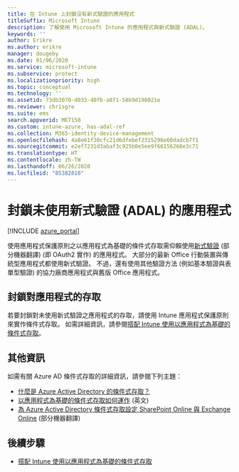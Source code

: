 ```yaml
---
title: 在 Intune 上封鎖沒有新式驗證的應用程式
titleSuffix: Microsoft Intune
description: 了解使用 Microsoft Intune 的應用程式與新式驗證 (ADAL)。
keywords: ''
author: Erikre
ms.author: erikre
manager: dougeby
ms.date: 01/06/2020
ms.service: microsoft-intune
ms.subservice: protect
ms.localizationpriority: high
ms.topic: conceptual
ms.technology: ''
ms.assetid: 73db3070-d033-40fb-a8f1-58b9d198021e
ms.reviewer: chrisgre
ms.suite: ems
search.appverid: MET150
ms.custom: intune-azure, has-adal-ref
ms.collection: M365-identity-device-management
ms.openlocfilehash: 4a8e61f30cfc21d6dfebef2315296e60dadcb7f1
ms.sourcegitcommit: e2ef7231d3abaf3c925b0e5ee9f66156260e3c71
ms.translationtype: HT
ms.contentlocale: zh-TW
ms.lasthandoff: 06/26/2020
ms.locfileid: "85382810"
---
```

# <a name="block-apps-that-dont-use-modern-authentication-adal"></a>封鎖未使用新式驗證 (ADAL) 的應用程式

[!INCLUDE [azure_portal](../includes/azure_portal.md)]

使用應用程式保護原則之以應用程式為基礎的條件式存取需仰賴使用[新式驗證](https://support.office.com/article/Using-Office-365-modern-authentication-with-Office-clients-776c0036-66fd-41cb-8928-5495c0f9168a) \(部分機器翻譯\) (即 OAuth2 實作) 的應用程式。 大部分的最新 Office 行動裝置與傳統型應用程式都使用新式驗證。 不過，還有使用其他驗證方法 (例如基本驗證與表單型驗證) 的協力廠商應用程式與舊版 Office 應用程式。

## <a name="block-access-to-apps"></a>封鎖對應用程式的存取

若要封鎖對未使用新式驗證之應用程式的存取，請使用 Intune 應用程式保護原則來實作條件式存取。 如需詳細資訊，請參閱[搭配 Intune 使用以應用程式為基礎的條件式存取](app-based-conditional-access-intune.md)。

## <a name="additional-information"></a>其他資訊

如需有關 Azure AD 條件式存取的詳細資訊，請參閱下列主題：
- [什麼是 Azure Active Directory 的條件式存取？](https://docs.microsoft.com/azure/active-directory/conditional-access/overview)
- [以應用程式為基礎的條件式存取如何運作](app-based-conditional-access-intune.md#how-app-based-conditional-access-works) \(英文\)
- [為 Azure Active Directory 條件式存取設定 SharePoint Online 與 Exchange Online](https://docs.microsoft.com/azure/active-directory/conditional-access/conditional-access-for-exo-and-spo) \(部分機器翻譯\)

## <a name="next-steps"></a>後續步驟

- [搭配 Intune 使用以應用程式為基礎的條件式存取](app-based-conditional-access-intune.md)
